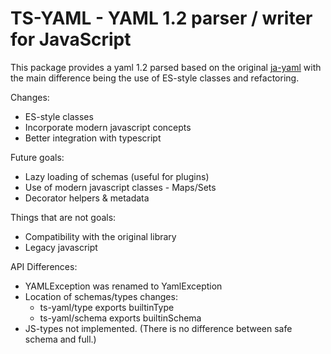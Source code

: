 TS-YAML - YAML 1.2 parser / writer for JavaScript
=================================================

This package provides a yaml 1.2 parsed based on the original
[ja-yaml](https://github.com/nodeca/js-yaml) with the main difference
being the use of ES-style classes and refactoring.

Changes:
 * ES-style classes
 * Incorporate modern javascript concepts
 * Better integration with typescript

Future goals:
 * Lazy loading of schemas (useful for plugins)
 * Use of modern javascript classes - Maps/Sets
 * Decorator helpers & metadata
 
Things that are not goals:
 * Compatibility with the original library
 * Legacy javascript

API Differences:
 * YAMLException was renamed to YamlException
 * Location of schemas/types changes:
   * ts-yaml/type exports builtinType
   * ts-yaml/schema exports builtinSchema 
 * JS-types not implemented. (There is no difference between safe schema and full.)
